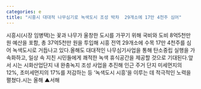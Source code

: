 ```yaml
---
categories: e
title: "시흥시 대대적 나무심기로 녹색도시 조성 박차  29개소에 17만 4천주 심어"
---
```

시흥시(시장 임병택)는 꽃과 나무가 울창한 도시를 가꾸기 위해 국비와 도비 8억5천만 원 예산을 포함, 총 37억5천만 원을 투입해 시흥 전역 29개소에 수목 17만 4천주를 심어 녹색도시로 거듭나고 있다.올해도 대대적인 나무심기사업을 통해 탄소중립 실행을 가속화하고, 일상 속 지친 시민들에게 쾌적한 녹색 휴식공간을 제공할 것으로 기대된다.앞서 시는 시화산업단지 내 완충녹지 조성 사업을 추진해 인근 주거 단지 미세먼지의 12%, 초미세먼지의 17%를 저감하는 등 ‘녹색도시 시흥’을 이루는 데 적극적인 노력을 펼쳤다.시는 올해 ▲서해